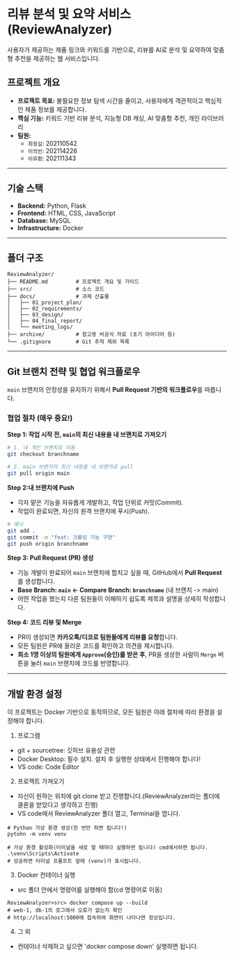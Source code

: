 # 리뷰 분석 및 요약 서비스 (ReviewAnalyzer)

사용자가 제공하는 제품 링크와 키워드를 기반으로, 리뷰를 AI로 분석 및 요약하여 맞춤형 추천을 제공하는 웹 서비스입니다.

## 프로젝트 개요

- **프로젝트 목표:** 불필요한 정보 탐색 시간을 줄이고, 사용자에게 객관적이고 핵심적인 제품 정보를 제공합니다.
- **핵심 기능:** 키워드 기반 리뷰 분석, 지능형 DB 캐싱, AI 맞춤형 추천, 개인 라이브러리
- **팀원:**
  - `최정길`: 202110542
  - `이의빈`: 202114228
  - `이유환`: 202111343

---

## 기술 스택

- **Backend:** Python, Flask
- **Frontend:** HTML, CSS, JavaScript
- **Database:** MySQL
- **Infrastructure:** Docker

---

## 폴더 구조

```
ReviewAnalyzer/
├── README.md         # 프로젝트 개요 및 가이드
├── src/              # 소스 코드
├── docs/             # 과제 산출물
│   ├── 01_project_plan/
│   ├── 02_requirements/
│   ├── 03_design/
│   ├── 04_final_report/
│   └── meeting_logs/
├── archive/          # 참고용 비공식 자료 (초기 아이디어 등)
└── .gitignore        # Git 추적 제외 목록
```

---

## Git 브랜치 전략 및 협업 워크플로우

`main` 브랜치의 안정성을 유지하기 위해서 **Pull Request 기반의 워크플로우**를 따릅니다.

### 협업 절차 (매우 중요!)

**Step 1: 작업 시작 전, `main`의 최신 내용을 내 브랜치로 가져오기**

```bash
# 1. 내 개인 브랜치로 이동
git checkout branchname

# 2. main 브랜치의 최신 내용을 내 브랜치로 pull
git pull origin main
```

**Step 2:내 브랜치에 Push**

- 각자 맡은 기능을 자유롭게 개발하고, 작업 단위로 커밋(Commit).
- 작업이 완료되면, 자신의 원격 브랜치에 푸시(Push).

```bash
# 예시
git add .
git commit -m "feat: 크롤링 기능 구현"
git push origin branchname
```

**Step 3: Pull Request (PR) 생성**

- 기능 개발이 완료되어 `main` 브랜치에 합치고 싶을 때, GitHub에서 **Pull Request**를 생성합니다.
- **Base Branch: `main` <- Compare Branch: `branchname`** (내 브랜치 -> main)
- 어떤 작업을 했는지 다른 팀원들이 이해하기 쉽도록 제목과 설명을 상세히 작성합니다.

**Step 4: 코드 리뷰 및 Merge**

- PR이 생성되면 **카카오톡/디코로 팀원들에게 리뷰를 요청**합니다.
- 모든 팀원은 PR에 올라온 코드를 확인하고 의견을 제시합니다.
- **최소 1명 이상의 팀원에게 `Approve`(승인)를 받은 후**, PR을 생성한 사람이 `Merge` 버튼을 눌러 `main` 브랜치에 코드를 반영합니다.

---

## 개발 환경 설정

이 프로젝트는 Docker 기반으로 동작하므로, 모든 팀원은 아래 절차에 따라 환경을 설정해야 합니다.

1.  프로그램
- git + sourcetree: 깃허브 유용성 관련
- Docker Desktop: 필수 설치. 설치 후 실행한 상태에서 진행해야 합니다!
- VS code: Code Editor

2.  프로젝트 가져오기
- 자신이 원하는 위치에 git clone 받고 진행합니다.(ReviewAnalyzer라는 폴더에 클론을 받았다고 생각하고 진행)
-  VS code에서 ReviewAnalyzer 폴더 열고, Terminal을 엽니다.
```
# Python 가상 환경 생성(한 번만 하면 됩니다!)
pytohn -m venv venv

# 가상 환경 활성화(터미널을 새로 열 때마다 실행하면 됩니다) cmd에서하면 됩니다.
.\venv\Scripts\Activate
# 성공하면 터미널 프롬프트 앞에 (venv)가 표시됩니다.
```

3. Docker 컨테이너 실행  
- src 폴더 안에서 명령어를 실행해야 함(cd 명령어로 이동)
```VS code terminal
ReviewAnalyzer>src> docker compose up --build
# web-1, db-1의 로그에서 오류가 없는지 확인
# http://localhost:5000에 접속하여 화면이 나타나면 정상입니다.
```

4.  그 외
- 컨테이너 삭제하고 싶으면 'docker compose down' 실행하면 됩니다.
